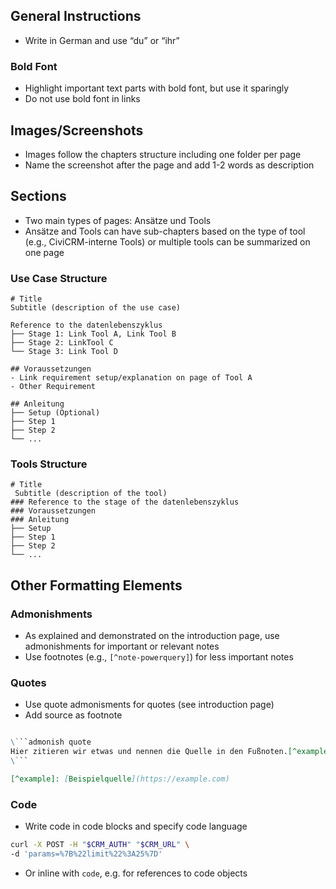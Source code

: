 ## General Instructions

- Write in German and use “du” or “ihr”

### Bold Font

- Highlight important text parts with bold font, but use it sparingly
- Do not use bold font in links

## Images/Screenshots

- Images follow the chapters structure including one folder per page
- Name the screenshot after the page and add 1-2 words as description

## Sections

- Two main types of pages: Ansätze und Tools
- Ansätze and Tools can have sub-chapters based on the type of tool (e.g., CiviCRM-interne Tools) or multiple tools can be summarized on one page

### Use Case Structure

```
# Title
Subtitle (description of the use case)

Reference to the datenlebenszyklus
├── Stage 1: Link Tool A, Link Tool B
├── Stage 2: LinkTool C
└── Stage 3: Link Tool D

## Voraussetzungen
- Link requirement setup/explanation on page of Tool A
- Other Requirement

## Anleitung
├── Setup (Optional)
├── Step 1
├── Step 2
└── ...
```

### Tools Structure

```
# Title
 Subtitle (description of the tool)
### Reference to the stage of the datenlebenszyklus
### Voraussetzungen
### Anleitung
├── Setup
├── Step 1
├── Step 2
└── ...
```

## Other Formatting Elements

### Admonishments

- As explained and demonstrated on the introduction page, use admonishments for important or relevant notes
- Use footnotes (e.g., `[^note-powerquery]`) for less important notes


### Quotes

- Use quote admonisments for quotes (see introduction page)
- Add source as footnote

```markdown

\```admonish quote
Hier zitieren wir etwas und nennen die Quelle in den Fußnoten.[^example]
\```

[^example]: [Beispielquelle](https://example.com)
```

### Code

- Write code in code blocks and specify code language

```bash
curl -X POST -H "$CRM_AUTH" "$CRM_URL" \
-d 'params=%7B%22limit%22%3A25%7D'
```
- Or inline with `code`, e.g. for references to code objects